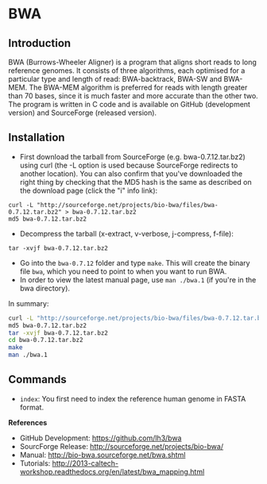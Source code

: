 BWA
===

## Introduction
BWA (Burrows-Wheeler Aligner) is a program that aligns short reads
to long reference genomes. It consists of three algorithms, each
optimised for a particular type and length of read: BWA-backtrack, BWA-SW
and BWA-MEM. The BWA-MEM algorithm is preferred for reads with length greater
than 70 bases, since it is much faster and more accurate than the other two.
The program is written in C code and is available on GitHub (development
version) and SourceForge (released version).

## Installation
* First download the tarball from SourceForge (e.g. bwa-0.7.12.tar.bz2) using
curl (the -L option is used because SourceForge redirects to another location).
You can also confirm that you've downloaded the right thing by checking that
the MD5 hash is the same as described on the download page (click the "i" info
link):

```
curl -L "http://sourceforge.net/projects/bio-bwa/files/bwa-0.7.12.tar.bz2" > bwa-0.7.12.tar.bz2
md5 bwa-0.7.12.tar.bz2
```

* Decompress the tarball (x-extract, v-verbose, j-compress, f-file):

```
tar -xvjf bwa-0.7.12.tar.bz2
```

* Go into the `bwa-0.7.12` folder and type `make`. This will create the binary
file `bwa`, which you need to point to when you want to run BWA.
* In order to view the latest manual page, use `man ./bwa.1` (if you're in the
bwa directory).

In summary:

```bash
curl -L "http://sourceforge.net/projects/bio-bwa/files/bwa-0.7.12.tar.bz2" > bwa-0.7.12.tar.bz2
md5 bwa-0.7.12.tar.bz2
tar -xvjf bwa-0.7.12.tar.bz2
cd bwa-0.7.12.tar.bz2
make
man ./bwa.1
```

## Commands
* `index`: You first need to index the reference human genome in FASTA format.


**References**

* GitHub Development: <https://github.com/lh3/bwa>
* SourcForge Release: <http://sourceforge.net/projects/bio-bwa/>
* Manual: <http://bio-bwa.sourceforge.net/bwa.shtml>
* Tutorials: <http://2013-caltech-workshop.readthedocs.org/en/latest/bwa_mapping.html>
